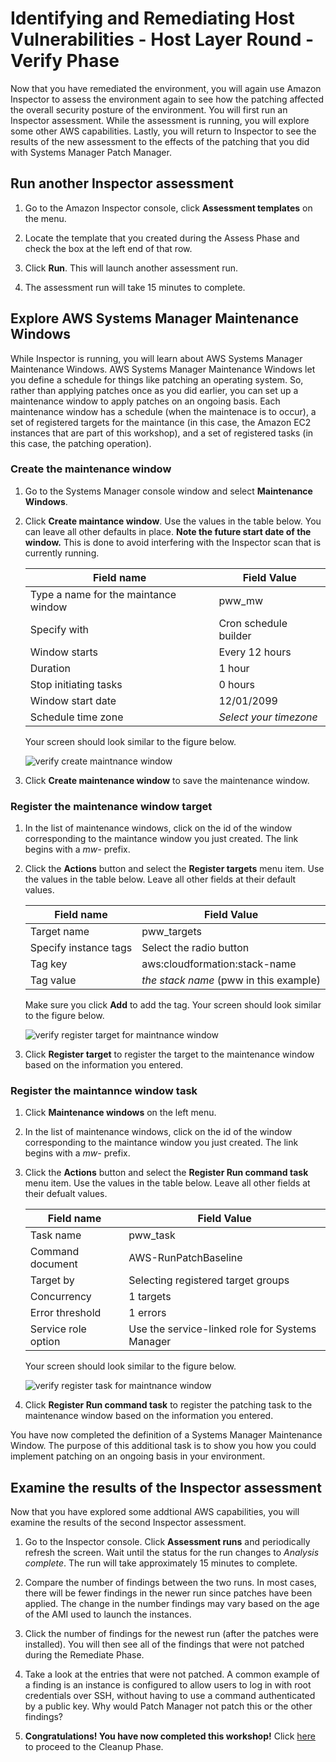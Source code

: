 # Identifying and Remediating Host Vulnerabilities - Host Layer Round - Verify Phase

Now that you have remediated the environment, you will again use Amazon Inspector to assess the environment again to see how the patching affected the overall security posture of the environment.  You will first run an Inspector assessment.  While the assessment is running, you will explore some other AWS capabilities.  Lastly, you will return to Inspector to see the results of the new assessment to the effects of the patching that you did with Systems Manager Patch Manager.

## Run another Inspector assessment

1.  Go to the Amazon Inspector console, click **Assessment templates** on the menu.

2.  Locate the template that you created during the Assess Phase and check the box at the left end of that row.

3.  Click **Run**.  This will launch another assessment run. 

4.  The assessment run will take 15 minutes to complete.

##  Explore AWS Systems Manager Maintenance Windows

While Inspector is running, you will learn about AWS Systems Manager Maintenance Windows.  AWS Systems Manager Maintenance Windows let you define a schedule for things like patching an operating system.  So, rather than applying patches once as you did earlier, you can set up a maintenance window to apply patches on an ongoing basis.  Each maintenance window has a schedule (when the maintenace is to occur), a set of registered targets for the maintance (in this case, the Amazon EC2 instances that are part of this workshop), and a set of registered tasks (in this case, the patching operation). 

### Create the maintenance window

1. Go to the Systems Manager console window and select **Maintenance Windows**.

2. Click **Create maintance window**.  Use the values in the table below.  You can leave all other defaults in place.  **Note the future start date of the window.**  This is done to avoid interfering with the Inspector scan that is currently running.

    | Field name | Field Value |
    | ---------- | ----------- |
    | Type a name for the maintance window | pww_mw |
    | Specify with | Cron schedule builder |
    | Window starts | Every 12 hours |
    | Duration | 1 hour |
    | Stop initiating tasks | 0 hours |
    | Window start date | 12/01/2099 |
    | Schedule time zone | *Select your timezone* |


    Your screen should look similar to the figure below.

    ![verify create maintnance window](./images/verify-mwcreate.png)

3.  Click **Create maintenance window** to save the maintenance window.

### Register the maintenance window target

1.  In the list of maintenance windows, click on the id of the window corresponding to the maintance window you just created.  The link begins with a *mw-* prefix.

2.  Click the **Actions** button and select the **Register targets** menu item.  Use the values in the table below.  Leave all other fields at their default values.

    | Field name | Field Value |
    | ---------- | ----------- |
    | Target name | pww_targets |
    | Specify instance tags | Select the radio button |
    | Tag key | aws:cloudformation:stack-name |
    | Tag value | *the stack name* (pww in this example) |

    Make sure you click **Add** to add the tag.  Your screen should look similar to the figure below.

    ![verify register target for maintnance window](./images/verify-mwregtarget.png)

3.  Click **Register target** to register the target to the maintenance window based on the information you entered.

### Register the maintannce window task

1.  Click **Maintenance windows** on the left menu.

2.  In the list of maintenance windows, click on the id of the window corresponding to the maintance window you just created.  The link begins with a *mw-* prefix.

3.  Click the **Actions** button and select the **Register Run command task** menu item.  Use the values in the table below.  Leave all other fields at their defualt values.

    | Field name | Field Value |
    | ---------- | ----------- |
    | Task name | pww_task |
    | Command document | AWS-RunPatchBaseline |
    | Target by | Selecting registered target groups |
    | Concurrency | 1 targets |
    | Error threshold | 1 errors |
    | Service role option | Use the service-linked role for Systems Manager |

    Your screen should look similar to the figure below.

    ![verify register task for maintnance window](./images/verify-mwregtask.png)

4.  Click **Register Run command task** to register the patching task to the maintenance window based on the information you entered.

You have now completed the definition of a Systems Manager Maintenance Window.  The purpose of this additional task is to show you how you could implement patching on an ongoing basis in your environment.

##  Examine the results of the Inspector assessment

Now that you have explored some addtional AWS capabilities, you will examine the results of the second Inspector assessment.

1.  Go to the Inspector console.  Click **Assessment runs** and periodically refresh the screen.  Wait until the status for the run changes to *Analysis complete*.  The run will take approximately 15 minutes to complete.

2.  Compare the number of findings between the two runs.   In most cases, there will be fewer findings in the newer run since patches have been applied.   The change in the number findings may vary based on the age of the AMI used to launch the instances.

3.  Click the number of findings for the newest run (after the patches were installed).  You will then see all of the findings that were not patched during the Remediate Phase.

4.  Take a look at the entries that were not patched.  A common example of a finding is an instance is configured to allow users to log in with root credentials over SSH, without having to use a command authenticated by a public key.  Why would Patch Manager not patch this or the other findings?

5.  __Congratulations! You have now completed this workshop!__  Click [here](/workshop/cleanup/) to proceed to the Cleanup Phase.
